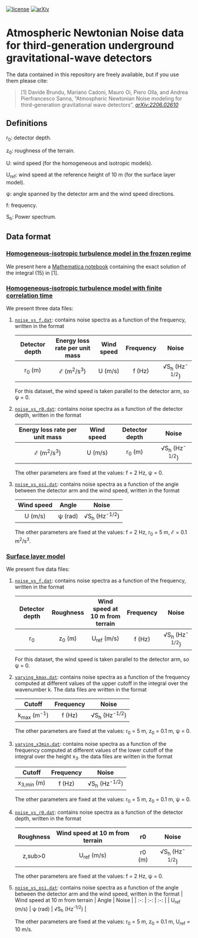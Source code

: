 [![license](https://img.shields.io/badge/license-MIT-blue.svg)](https://github.com/maurooi/AtmosphericNN/blob/main/LICENSE)
[![arXiv](https://img.shields.io/badge/arXiv-2206.02610-b31b1b.svg)](https://arxiv.org/abs/2206.02610)

# Atmospheric Newtonian Noise data for third-generation underground gravitational-wave detectors
The data contained in this repository are freely available, but if you use them please cite:

> [1] Davide Brundu, Mariano Cadoni, Mauro Oi, Piero Olla, and Andrea Pierfrancesco Sanna, “Atmospheric Newtonian Noise modeling for third-generation gravitational wave detectors”, [_arXiv:2206.02610_](https://arxiv.org/abs/2206.02610)

## Definitions

r<sub>0</sub>: detector depth.

z<sub>0</sub>: roughness of the terrain.

U: wind speed (for the homogeneous and isotropic models).

U<sub>ref</sub>: wind speed at the reference height of 10 m (for the surface layer model).

&psi;: angle spanned by the detector arm and the wind speed directions.

f: frequency.

S<sub>h</sub>: Power spectrum.

## Data format
### [Homogeneous-isotropic turbulence model in the frozen regime](./HI_ft)
We present here a [Mathematica notebook](./HI_ft/Sg.nb) containing the exact solution of the integral (15) in [1].

### [Homogeneous-isotropic turbulence model with finite correlation time](./HI_with_finite_correlation_time)
We present three data files:
1. [`noise_vs_f.dat`](./HI_finite_corr_time/noise_vs_f.dat): contains noise spectra as a function of the frequency, written in the format

   | Detector depth | Energy loss rate per unit mass | Wind speed | Frequency | Noise |
   | :-: | :-: | :-: | :-: | :-: |
   | r<sub>0</sub> (m) | &Escr; (m<sup>2</sup>/s<sup>3</sup>) | U (m/s) | f (Hz) | &radic;S<sub>h</sub> (Hz<sup>-1/2</sup>) |
   
   For this dataset, the wind speed is taken parallel to the detector arm, so &psi; = 0.
   
2. [`noise_vs_r0.dat`](./HI_finite_corr_time/noise_vs_r0.dat): contains noise spectra as a function of the detector depth, written in the format

   | Energy loss rate per unit mass | Wind speed | Detector depth | Noise |
   | :-: | :-: | :-: | :-: |
   | &Escr; (m<sup>2</sup>/s<sup>3</sup>) | U (m/s) | r<sub>0</sub> (m) | &radic;S<sub>h</sub> (Hz<sup>-1/2</sup>) |
   
   The other parameters are fixed at the values: f = 2 Hz, &psi; = 0.
   
3. [`noise_vs_psi.dat`](./HI_finite_corr_time/noise_vs_r0.dat): contains noise spectra as a function of the angle between the detector arm and the wind speed, written in the format

   | Wind speed | Angle | Noise |
   | :-: | :-: | :-: |
   | U (m/s) | &psi; (rad) | &radic;S<sub>h</sub> (Hz<sup>-1/2</sup>) |
   
   The other parameters are fixed at the values: f = 2 Hz, r<sub>0</sub> = 5 m, &Escr; = 0.1 m<sup>2</sup>/s<sup>3</sup>.

### [Surface layer model](./Surface_layer/)
We present five data files:
1. [`noise_vs_f.dat`](./Surface_layer/noise_vs_f.dat): contains noise spectra as a function of the frequency, written in the format

   | Detector depth | Roughness | Wind speed at 10 m from terrain | Frequency | Noise |
   | :-: | :-: | :-: | :-: | :-: |
   | r<sub>0</sub> | z<sub>0</sub> (m) | U<sub>ref</sub> (m/s) | f (Hz) | &radic;S<sub>h</sub> (Hz<sup>-1/2</sup>) |
   
   For this dataset, the wind speed is taken parallel to the detector arm, so &psi; = 0.

2. [`varying_kmax.dat`](./Surface_layer/varying_kmax.dat): contains noise spectra as a function of the frequency computed at different values of the upper cutoff in the integral over the wavenumber k. The data files are written in the format

   | Cutoff | Frequency | Noise |
   | :-: | :-: | :-: |
   | k<sub>max</sub> (m<sup>-1</sup>) | f (Hz) | &radic;S<sub>h</sub> (Hz<sup>-1/2</sup>) |
   
   The other parameters are fixed at the values: r<sub>0</sub> = 5 m, z<sub>0</sub> = 0.1 m, &psi; = 0.

3. [`varying_x3min.dat`](./Surface_layer/varying_x3min.dat): contains noise spectra as a function of the frequency computed at different values of the lower cutoff of the integral over the height x<sub>3</sub>. the data files are written in the format

   | Cutoff | Frequency | Noise |
   | :-: | :-: | :-: |
   | x<sub>3,min</sub> (m) | f (Hz) | &radic;S<sub>h</sub> (Hz<sup>-1/2</sup>) |
   
   The other parameters are fixed at the values: r<sub>0</sub> = 5 m, z<sub>0</sub> = 0.1 m, &psi; = 0.

3. [`noise_vs_r0.dat`](./Surface_layer/noise_vs_r0.dat): contains noise spectra as a function of the detector depth, written in the format

   | Roughness | Wind speed at 10 m from terrain | r0 | Noise |
   | :-: | :-: | :-: | :-: |
   | z,sub>0</sub> | U<sub>ref</sub> (m/s) | r0 (m) | &radic;S<sub>h</sub> (Hz<sup>-1/2</sup>) |
   
   The other parameters are fixed at the values: f = 2 Hz, &psi; = 0.

5. [`noise_vs_psi.dat`](./Surface_layer/noise_vs_psi.dat): contains noise spectra as a function of the angle between the detector arm and the wind speed, written in the format
   | Wind speed at 10 m from terrain | Angle | Noise |
   | :-: | :-: | :-: |
   | U<sub>ref</sub> (m/s) | &psi; (rad) | &radic;S<sub>h</sub> (Hz<sup>-1/2</sup>) |
   
   The other parameters are fixed at the values: r<sub>0</sub> = 5 m, z<sub>0</sub> = 0.1 m, U<sub>ref</sub> = 10 m/s.
